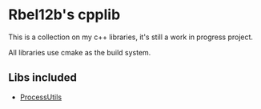 # Rbel12b's cpplib

This is a collection on my c++ libraries, it's still a work in progress project.

All libraries use cmake as the build system.

## Libs included
- [ProcessUtils](lib/ProcessUtils/README.md)
